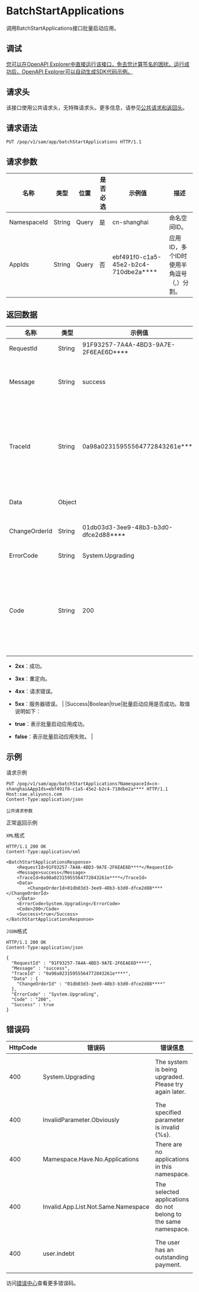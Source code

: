# BatchStartApplications

调用BatchStartApplications接口批量启动应用。

## 调试

[您可以在OpenAPI Explorer中直接运行该接口，免去您计算签名的困扰。运行成功后，OpenAPI Explorer可以自动生成SDK代码示例。](https://api.aliyun.com/#product=sae&api=BatchStartApplications&type=ROA&version=2019-05-06)

## 请求头

该接口使用公共请求头，无特殊请求头。更多信息，请参见[公共请求和返回头](~~126964~~)。

## 请求语法

```
PUT /pop/v1/sam/app/batchStartApplications HTTP/1.1
```

## 请求参数

|名称|类型|位置|是否必选|示例值|描述|
|--|--|--|----|---|--|
|NamespaceId|String|Query|是|cn-shanghai|命名空间ID。 |
|AppIds|String|Query|否|ebf491f0-c1a5-45e2-b2c4-710dbe2a\*\*\*\*|应用ID，多个ID时使用半角逗号（,）分割。 |

## 返回数据

|名称|类型|示例值|描述|
|--|--|---|--|
|RequestId|String|91F93257-7A4A-4BD3-9A7E-2F6EAE6D\*\*\*\*|请求ID。 |
|Message|String|success|调用结果的附加信息。 |
|TraceId|String|0a98a02315955564772843261e\*\*\*\*|调用链ID，用于精确查询调用信息。 |
|Data|Object| |返回结果。 |
|ChangeOrderId|String|01db03d3-3ee9-48b3-b3d0-dfce2d88\*\*\*\*|变更流程ID。 |
|ErrorCode|String|System.Upgrading|错误码。 |
|Code|String|200|接口状态或POP错误码。取值说明如下：

 -   **2xx**：成功。
-   **3xx**：重定向。
-   **4xx**：请求错误。
-   **5xx**：服务器错误。 |
|Success|Boolean|true|批量启动应用是否成功。取值说明如下：

 -   **true**：表示批量启动应用成功。
-   **false**：表示批量启动应用失败。 |

## 示例

请求示例

```
PUT /pop/v1/sam/app/batchStartApplications?NamespaceId=cn-shanghai&AppIds=ebf491f0-c1a5-45e2-b2c4-710dbe2a**** HTTP/1.1
Host:sae.aliyuncs.com
Content-Type:application/json

公共请求参数
```

正常返回示例

`XML`格式

```
HTTP/1.1 200 OK
Content-Type:application/xml

<BatchStartApplicationsResponse>
    <RequestId>91F93257-7A4A-4BD3-9A7E-2F6EAE6D****</RequestId>
    <Message>success</Message>
    <TraceId>0a98a02315955564772843261e****</TraceId>
    <Data>
        <ChangeOrderId>01db03d3-3ee9-48b3-b3d0-dfce2d88****</ChangeOrderId>
    </Data>
    <ErrorCode>System.Upgrading</ErrorCode>
    <Code>200</Code>
    <Success>true</Success>
</BatchStartApplicationsResponse>
```

`JSON`格式

```
HTTP/1.1 200 OK
Content-Type:application/json

{
  "RequestId" : "91F93257-7A4A-4BD3-9A7E-2F6EAE6D****",
  "Message" : "success",
  "TraceId" : "0a98a02315955564772843261e****",
  "Data" : {
    "ChangeOrderId" : "01db03d3-3ee9-48b3-b3d0-dfce2d88****"
  },
  "ErrorCode" : "System.Upgrading",
  "Code" : "200",
  "Success" : true
}
```

## 错误码

|HttpCode|错误码|错误信息|描述|
|--------|---|----|--|
|400|System.Upgrading|The system is being upgraded. Please try again later.|系统正在升级，请稍后操作。|
|400|InvalidParameter.Obviously|The specified parameter is invalid \{%s\}.|不合法的参数\{%s\}。|
|400|Mamespace.Have.No.Applications|There are no applications in this namespace.|该命名空间中没有应用。|
|400|Invalid.App.List.Not.Same.Namespace|The selected applications do not belong to the same namespace.|所选择的应用不属于同一个命名空间。|
|400|user.indebt|The user has an outstanding payment.|当前用户处于欠费状态。|

访问[错误中心](https://error-center.aliyun.com/status/product/sae)查看更多错误码。

